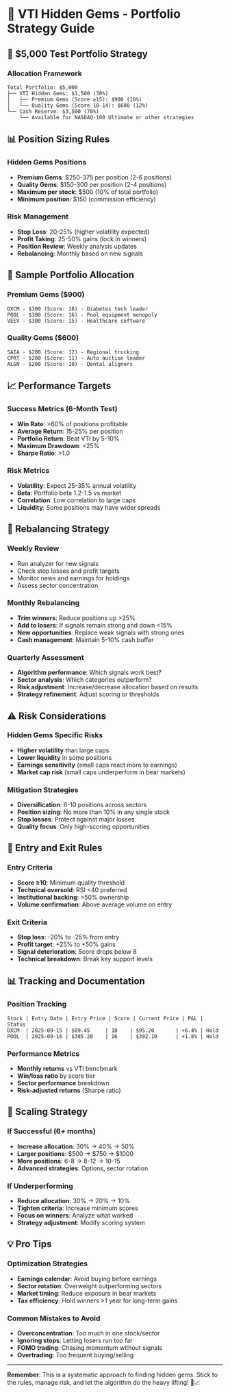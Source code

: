 # 💎 VTI Hidden Gems - Portfolio Strategy Guide

## 🎯 **$5,000 Test Portfolio Strategy**

### **Allocation Framework**
```
Total Portfolio: $5,000
├── VTI Hidden Gems: $1,500 (30%)
│   ├── Premium Gems (Score ≥15): $900 (18%)
│   └── Quality Gems (Score 10-14): $600 (12%)
└── Cash Reserve: $3,500 (70%)
    └── Available for NASDAQ-100 Ultimate or other strategies
```

## 📊 **Position Sizing Rules**

### **Hidden Gems Positions**
- **Premium Gems**: $250-375 per position (2-6 positions)
- **Quality Gems**: $150-300 per position (2-4 positions)
- **Maximum per stock**: $500 (10% of total portfolio)
- **Minimum position**: $150 (commission efficiency)

### **Risk Management**
- **Stop Loss**: 20-25% (higher volatility expected)
- **Profit Taking**: 25-50% gains (lock in winners)
- **Position Review**: Weekly analysis updates
- **Rebalancing**: Monthly based on new signals

## 🎪 **Sample Portfolio Allocation**

### **Premium Gems ($900)**
```
DXCM - $300 (Score: 18) - Diabetes tech leader
POOL - $300 (Score: 16) - Pool equipment monopoly  
VEEV - $300 (Score: 15) - Healthcare software
```

### **Quality Gems ($600)**
```
SAIA - $200 (Score: 12) - Regional trucking
CPRT - $200 (Score: 11) - Auto auction leader
ALGN - $200 (Score: 10) - Dental aligners
```

## 📈 **Performance Targets**

### **Success Metrics (6-Month Test)**
- **Win Rate**: >60% of positions profitable
- **Average Return**: 15-25% per position
- **Portfolio Return**: Beat VTI by 5-10%
- **Maximum Drawdown**: <25%
- **Sharpe Ratio**: >1.0

### **Risk Metrics**
- **Volatility**: Expect 25-35% annual volatility
- **Beta**: Portfolio beta 1.2-1.5 vs market
- **Correlation**: Low correlation to large caps
- **Liquidity**: Some positions may have wider spreads

## 🔄 **Rebalancing Strategy**

### **Weekly Review**
- Run analyzer for new signals
- Check stop losses and profit targets
- Monitor news and earnings for holdings
- Assess sector concentration

### **Monthly Rebalancing**
- **Trim winners**: Reduce positions up >25%
- **Add to losers**: If signals remain strong and down <15%
- **New opportunities**: Replace weak signals with strong ones
- **Cash management**: Maintain 5-10% cash buffer

### **Quarterly Assessment**
- **Algorithm performance**: Which signals work best?
- **Sector analysis**: Which categories outperform?
- **Risk adjustment**: Increase/decrease allocation based on results
- **Strategy refinement**: Adjust scoring or thresholds

## ⚠️ **Risk Considerations**

### **Hidden Gems Specific Risks**
- **Higher volatility** than large caps
- **Lower liquidity** in some positions
- **Earnings sensitivity** (small caps react more to earnings)
- **Market cap risk** (small caps underperform in bear markets)

### **Mitigation Strategies**
- **Diversification**: 6-10 positions across sectors
- **Position sizing**: No more than 10% in any single stock
- **Stop losses**: Protect against major losses
- **Quality focus**: Only high-scoring opportunities

## 🎯 **Entry and Exit Rules**

### **Entry Criteria**
- **Score ≥10**: Minimum quality threshold
- **Technical oversold**: RSI <40 preferred
- **Institutional backing**: >50% ownership
- **Volume confirmation**: Above average volume on entry

### **Exit Criteria**
- **Stop loss**: -20% to -25% from entry
- **Profit target**: +25% to +50% gains
- **Signal deterioration**: Score drops below 8
- **Technical breakdown**: Break key support levels

## 📊 **Tracking and Documentation**

### **Position Tracking**
```
Stock | Entry Date | Entry Price | Score | Current Price | P&L | Status
DXCM  | 2025-09-15 | $89.45     | 18    | $95.20       | +6.4% | Hold
POOL  | 2025-09-16 | $385.20    | 16    | $392.10      | +1.8% | Hold
```

### **Performance Metrics**
- **Monthly returns** vs VTI benchmark
- **Win/loss ratio** by score tier
- **Sector performance** breakdown
- **Risk-adjusted returns** (Sharpe ratio)

## 🚀 **Scaling Strategy**

### **If Successful (6+ months)**
- **Increase allocation**: 30% → 40% → 50%
- **Larger positions**: $500 → $750 → $1000
- **More positions**: 6-8 → 8-12 → 10-15
- **Advanced strategies**: Options, sector rotation

### **If Underperforming**
- **Reduce allocation**: 30% → 20% → 10%
- **Tighten criteria**: Increase minimum scores
- **Focus on winners**: Analyze what worked
- **Strategy adjustment**: Modify scoring system

## 💡 **Pro Tips**

### **Optimization Strategies**
- **Earnings calendar**: Avoid buying before earnings
- **Sector rotation**: Overweight outperforming sectors
- **Market timing**: Reduce exposure in bear markets
- **Tax efficiency**: Hold winners >1 year for long-term gains

### **Common Mistakes to Avoid**
- **Overconcentration**: Too much in one stock/sector
- **Ignoring stops**: Letting losers run too far
- **FOMO trading**: Chasing momentum without signals
- **Overtrading**: Too frequent buying/selling

---

**Remember**: This is a systematic approach to finding hidden gems. Stick to the rules, manage risk, and let the algorithm do the heavy lifting! 💎📈